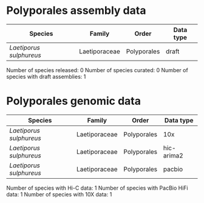 # Polyporales assembly data

| Species | Family | Order | Data type |
| -- | --- | --- | --- |
| *Laetiporus sulphureus* | Laetiporaceae | Polyporales | draft |

Number of species released: 0
Number of species curated: 0
Number of species with draft assemblies: 1

# Polyporales genomic data

| Species | Family | Order | Data type |
| -- | --- | --- | --- |
| *Laetiporus sulphureus* | Laetiporaceae | Polyporales | 10x |
| *Laetiporus sulphureus* | Laetiporaceae | Polyporales | hic-arima2 |
| *Laetiporus sulphureus* | Laetiporaceae | Polyporales | pacbio |

Number of species with Hi-C data: 1
Number of species with PacBio HiFi data: 1
Number of species with 10X data: 1
